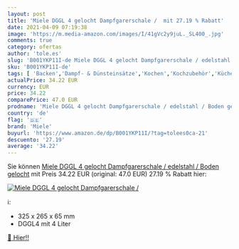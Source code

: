 ```yaml
---
layout: post
title: 'Miele DGGL 4 gelocht Dampfgarerschale /  mit 27.19 % Rabatt'
date: 2021-04-09 07:19:38
image: 'https://m.media-amazon.com/images/I/41gVc2y9juL._SL400_.jpg'
comments: true
category: ofertas
author: 'tole.es'
slug: 'B001YKP11I-de Miele DGGL 4 gelocht Dampfgarerschale / edelstahl / Boden...'
sku: 'B001YKP11I-de'
tags: [ 'Backen','Dampf- & Dünsteinsätze','Kochen','Kochzubehör','Küche, Haushalt & Wohnen','Küche, Kochen & Backen','miele', ]
actualPrice: 34.22 EUR
currency: EUR
price: 34.22
comparePrice: 47.0 EUR
prodname: 'Miele DGGL 4 gelocht Dampfgarerschale / edelstahl / Boden gelocht'
country: 'de'
flag: '🇩🇪'
brand: 'Miele'
buyurl: 'https://www.amazon.de/dp/B001YKP11I/?tag=tolees0ca-21'
descuento: '27.19'
average: '34.22'
---
```


Sie können [Miele DGGL 4 gelocht Dampfgarerschale / edelstahl / Boden gelocht](https://www.amazon.de/dp/B001YKP11I/?tag=tolees0ca-21) mit Preis 34.22 EUR (original: 47.0 EUR) 27.19 % Rabatt hier:

[![Miele DGGL 4 gelocht Dampfgarerschale / ](https://m.media-amazon.com/images/I/41gVc2y9juL._SL400_.jpg)](https://www.amazon.de/dp/B001YKP11I/?tag=tolees0ca-21)

ℹ️:

- 325 x 265 x 65 mm
- DGGL4 mit 4 Liter

[🛒 Hier!!](https://www.amazon.de/dp/B001YKP11I/?tag=tolees0ca-21)
